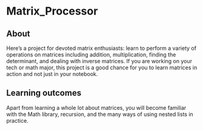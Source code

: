 # Matrix_Processor

## About
Here’s a project for devoted matrix enthusiasts: learn to perform a variety of operations on matrices including addition, multiplication, finding the determinant, and dealing with inverse matrices. If you are working on your tech or math major, this project is a good chance for you to learn matrices in action and not just in your notebook.

## Learning outcomes
Apart from learning a whole lot about matrices, you will become familiar with the Math library, recursion, and the many ways of using nested lists in practice.
